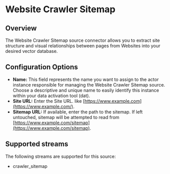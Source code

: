 # Website Crawler Sitemap

## Overview

The Website Crawler Sitemap source connector allows you to extract site structure and visual relationships between pages from Websites into your desired vector database.&#x20;

## Configuration Options

* **Name:** This field represents the name you want to assign to the actor instance responsible for managing the Website Crawler Sitemap source. Choose a descriptive and unique name to easily identify this instance within your data activation tool (dat).
* **Site URL:** Enter the Site URL. like [https://www.example.com](https://www.example.com/).
* **Sitemap URL:** If available, enter the path to the sitemap. If left untouched, sitemap will be attempted to read from [https://www.example.com/sitemap](https://www.example.com/sitemap).

## Supported streams

The following streams are supported for this source:

* crawler\_sitemap
